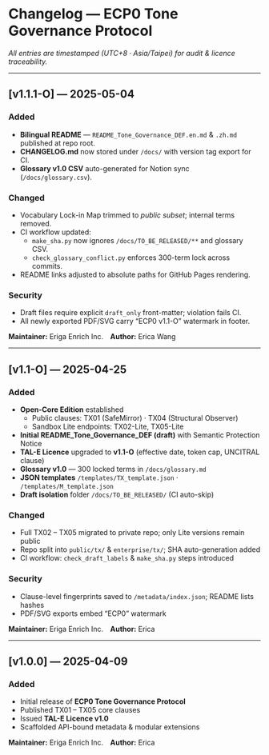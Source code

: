 # Changelog — ECP0 Tone Governance Protocol  
_All entries are timestamped (UTC+8 · Asia/Taipei) for audit & licence traceability._

---

## [v1.1.1-O] — 2025-05-04  

### Added  
- **Bilingual README** — `README_Tone_Governance_DEF.en.md` & `.zh.md` published at repo root.  
- **CHANGELOG.md** now stored under `/docs/` with version tag export for CI.  
- **Glossary v1.0 CSV** auto-generated for Notion sync (`/docs/glossary.csv`).  

### Changed  
- Vocabulary Lock-in Map trimmed to *public subset*; internal terms removed.  
- CI workflow updated:  
  - `make_sha.py` now ignores `/docs/TO_BE_RELEASED/**` and glossary CSV.  
  - `check_glossary_conflict.py` enforces 300-term lock across commits.  
- README links adjusted to absolute paths for GitHub Pages rendering.  

### Security  
- Draft files require explicit `draft_only` front-matter; violation fails CI.  
- All newly exported PDF/SVG carry “ECP0 v1.1-O” watermark in footer.  

**Maintainer:** Eriga Enrich Inc. **Author:** Erica Wang 

---

## [v1.1-O] — 2025-04-25  

### Added  
- **Open-Core Edition** established  
  - Public clauses: TX01 (SafeMirror) · TX04 (Structural Observer)  
  - Sandbox Lite endpoints: TX02-Lite, TX05-Lite  
- **Initial README_Tone_Governance_DEF (draft)** with Semantic Protection Notice  
- **TAL-E Licence** upgraded to **v1.1-O** (effective date, token cap, UNCITRAL clause)  
- **Glossary v1.0** — 300 locked terms in `/docs/glossary.md`  
- **JSON templates** `/templates/TX_template.json` · `/templates/M_template.json`  
- **Draft isolation** folder `/docs/TO_BE_RELEASED/` (CI auto-skip)  

### Changed  
- Full TX02 – TX05 migrated to private repo; only Lite versions remain public  
- Repo split into `public/tx/` & `enterprise/tx/`; SHA auto-generation added  
- CI workflow: `check_draft_labels` & `make_sha.py` steps introduced  

### Security  
- Clause-level fingerprints saved to `/metadata/index.json`; README lists hashes  
- PDF/SVG exports embed “ECP0” watermark  

**Maintainer:** Eriga Enrich Inc. **Author:** Erica  

---

## [v1.0.0] — 2025-04-09  

### Added  
- Initial release of **ECP0 Tone Governance Protocol**  
- Published TX01 – TX05 core clauses  
- Issued **TAL-E Licence v1.0**  
- Scaffolded API-bound metadata & modular extensions  

**Maintainer:** Eriga Enrich Inc. **Author:** Erica  
